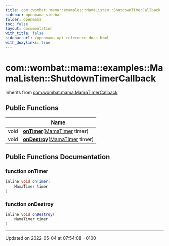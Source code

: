 ```yaml
---
title: com::wombat::mama::examples::MamaListen::ShutdownTimerCallback
sidebar: openmama_sidebar
folder: openmama
toc: false
layout: documentation
with_title: false
sidebar_url: /openmama_api_reference_docs.html
with_doxylinks: true
---
```


# com::wombat::mama::examples::MamaListen::ShutdownTimerCallback





Inherits from [com.wombat.mama.MamaTimerCallback](interfacecom_1_1wombat_1_1mama_1_1MamaTimerCallback.html)

## Public Functions

|                | Name           |
| -------------- | -------------- |
| void | **[onTimer](classcom_1_1wombat_1_1mama_1_1examples_1_1MamaListen_1_1ShutdownTimerCallback.html#function-ontimer)**([MamaTimer](classcom_1_1wombat_1_1mama_1_1MamaTimer.html) timer) |
| void | **[onDestroy](classcom_1_1wombat_1_1mama_1_1examples_1_1MamaListen_1_1ShutdownTimerCallback.html#function-ondestroy)**([MamaTimer](classcom_1_1wombat_1_1mama_1_1MamaTimer.html) timer) |

## Public Functions Documentation

### function onTimer

```java
inline void onTimer(
    MamaTimer timer
)
```


### function onDestroy

```java
inline void onDestroy(
    MamaTimer timer
)
```


-------------------------------

Updated on 2022-05-04 at 07:54:08 +0100